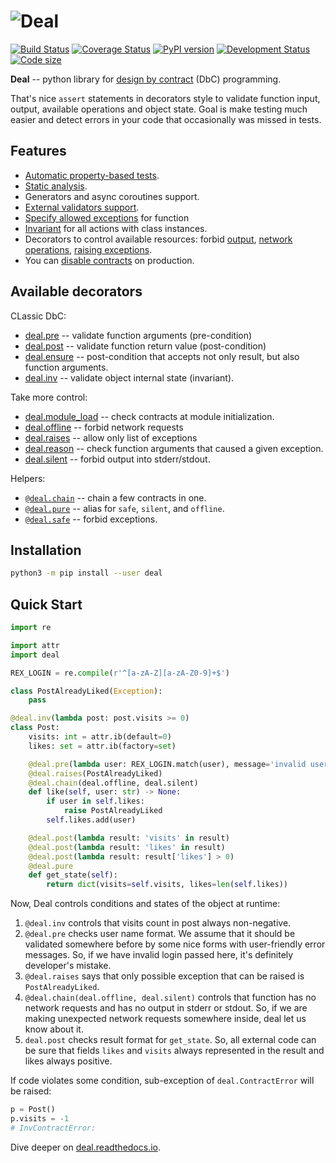 # ![Deal](https://raw.githubusercontent.com/life4/deal/master/logo.png)

[![Build Status](https://travis-ci.org/life4/deal.svg?branch=master)](https://travis-ci.org/life4/deal) [![Coverage Status](https://coveralls.io/repos/github/life4/deal/badge.svg)](https://coveralls.io/github/life4/deal) [![PyPI version](https://img.shields.io/pypi/v/deal.svg)](https://pypi.python.org/pypi/deal) [![Development Status](https://img.shields.io/pypi/status/deal.svg)](https://pypi.python.org/pypi/deal) [![Code size](https://img.shields.io/github/languages/code-size/life4/deal.svg)](https://github.com/life4/deal)

**Deal** -- python library for [design by contract](https://en.wikipedia.org/wiki/Design_by_contract) (DbC) programming.

That's nice `assert` statements in decorators style to validate function input, output, available operations and object state. Goal is make testing much easier and detect errors in your code that occasionally was missed in tests.

## Features

* [Automatic property-based tests](https://deal.readthedocs.io/testing.html).
* [Static analysis](https://deal.readthedocs.io/linter.html).
* Generators and async coroutines support.
* [External validators support](https://deal.readthedocs.io/validators.html#external-validators).
* [Specify allowed exceptions](https://deal.readthedocs.io/decorators/raises.html) for function
* [Invariant](https://deal.readthedocs.io/decorators/inv.html) for all actions with class instances.
* Decorators to control available resources: forbid [output](https://deal.readthedocs.io/decorators/silent.html), [network operations](https://deal.readthedocs.io/decorators/offline.html), [raising exceptions](https://deal.readthedocs.io/decorators/safe.html).
* You can [disable contracts](https://deal.readthedocs.io/disable.html) on production.

## Available decorators

CLassic DbC:

* [deal.pre](https://deal.readthedocs.io/decorators/pre.html) -- validate function arguments (pre-condition)
* [deal.post](https://deal.readthedocs.io/decorators/post.html) -- validate function return value (post-condition)
* [deal.ensure](https://deal.readthedocs.io/decorators/ensure.html) -- post-condition that accepts not only result, but also function arguments.
* [deal.inv](https://deal.readthedocs.io/decorators/inv.html) -- validate object internal state (invariant).

Take more control:

* [deal.module_load](https://deal.readthedocs.io/decorators/module_load.html) -- check contracts at module initialization.
* [deal.offline](https://deal.readthedocs.io/decorators/offline.html) -- forbid network requests
* [deal.raises](https://deal.readthedocs.io/decorators/raises.html) -- allow only list of exceptions
* [deal.reason](https://deal.readthedocs.io/decorators/reason.html) -- check function arguments that caused a given exception.
* [deal.silent](https://deal.readthedocs.io/decorators/silent.html) -- forbid output into stderr/stdout.

Helpers:

* [`@deal.chain`](https://deal.readthedocs.io/decorators/chain.html) -- chain a few contracts in one.
* [`@deal.pure`](https://deal.readthedocs.io/decorators/pure.html) -- alias for `safe`, `silent`, and `offline`.
* [`@deal.safe`](https://deal.readthedocs.io/decorators/safe.html) -- forbid exceptions.

## Installation

```bash
python3 -m pip install --user deal
```

## Quick Start

```python
import re

import attr
import deal

REX_LOGIN = re.compile(r'^[a-zA-Z][a-zA-Z0-9]+$')

class PostAlreadyLiked(Exception):
    pass

@deal.inv(lambda post: post.visits >= 0)
class Post:
    visits: int = attr.ib(default=0)
    likes: set = attr.ib(factory=set)

    @deal.pre(lambda user: REX_LOGIN.match(user), message='invalid username format')
    @deal.raises(PostAlreadyLiked)
    @deal.chain(deal.offline, deal.silent)
    def like(self, user: str) -> None:
        if user in self.likes:
            raise PostAlreadyLiked
        self.likes.add(user)

    @deal.post(lambda result: 'visits' in result)
    @deal.post(lambda result: 'likes' in result)
    @deal.post(lambda result: result['likes'] > 0)
    @deal.pure
    def get_state(self):
        return dict(visits=self.visits, likes=len(self.likes))
```

Now, Deal controls conditions and states of the object at runtime:

1. `@deal.inv` controls that visits count in post always non-negative.
1. `@deal.pre` checks user name format. We assume that it should be validated somewhere before by some nice forms with user-friendly error messages. So, if we have invalid login passed here, it's definitely developer's mistake.
1. `@deal.raises` says that only possible exception that can be raised is `PostAlreadyLiked`.
1. `@deal.chain(deal.offline, deal.silent)` controls that function has no network requests and has no output in stderr or stdout. So, if we are making unexpected network requests somewhere inside, deal let us know about it.
1. `deal.post` checks result format for `get_state`. So, all external code can be sure that fields `likes` and `visits` always represented in the result and likes always positive.

If code violates some condition, sub-exception of `deal.ContractError` will be raised:

```python
p = Post()
p.visits = -1
# InvContractError:
```

Dive deeper on [deal.readthedocs.io](https://deal.readthedocs.io/).
